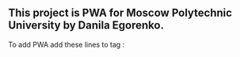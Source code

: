<h2>This project is PWA for Moscow Polytechnic University by Danila Egorenko.</h2>

<p>To add PWA add these lines to tag <s><head></s>:</p>
